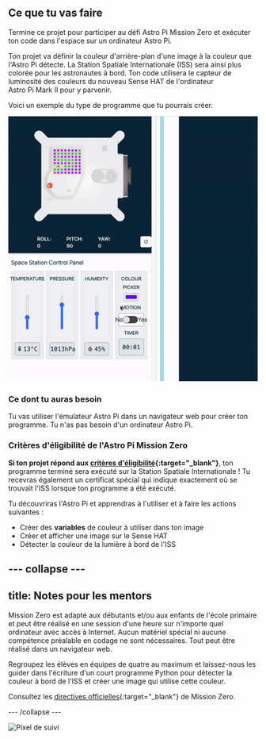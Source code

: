 ## Ce que tu vas faire

Termine ce projet pour participer au défi Astro Pi Mission Zero et exécuter ton code dans l'espace sur un ordinateur Astro Pi.

Ton projet va définir la couleur d'arrière-plan d'une image à la couleur que l'Astro Pi détecte. La Station Spatiale Internationale (ISS) sera ainsi plus colorée pour les astronautes à bord. Ton code utilisera le capteur de luminosité des couleurs du nouveau Sense HAT de l'ordinateur Astro Pi Mark II pour y parvenir.

Voici un exemple du type de programme que tu pourrais créer.

![L'émulateur Sense HAT exécute un exemple de programme avec un serpent dont la couleur d'arrière-plan change en fonction de la couleur détectée.](images/finished.gif)

### Ce dont tu auras besoin

Tu vas utiliser l'émulateur Astro Pi dans un navigateur web pour créer ton programme. Tu n'as pas besoin d'un ordinateur Astro Pi.

### Critères d'éligibilité de l'Astro Pi Mission Zero

**Si ton projet répond aux [critères d'éligibilité](https://astro-pi.org/mission-zero/eligibility){:target="_blank"}**, ton programme terminé sera exécuté sur la Station Spatiale Internationale ! Tu recevras également un certificat spécial qui indique exactement où se trouvait l'ISS lorsque ton programme a été exécuté.

Tu découvriras l'Astro Pi et apprendras à l'utiliser et à faire les actions suivantes :
+ Créer des **variables** de couleur à utiliser dans ton image
+ Créer et afficher une image sur le Sense HAT
+ Détecter la couleur de la lumière à bord de l'ISS

--- collapse ---
---
title: Notes pour les mentors
---

Mission Zero est adapté aux débutants et/ou aux enfants de l'école primaire et peut être réalisé en une session d'une heure sur n'importe quel ordinateur avec accès à Internet. Aucun matériel spécial ni aucune compétence préalable en codage ne sont nécessaires. Tout peut être réalisé dans un navigateur web.

Regroupez les élèves en équipes de quatre au maximum et laissez-nous les guider dans l'écriture d'un court programme Python pour détecter la couleur à bord de l'ISS et créer une image qui utilise cette couleur.

Consultez les [directives officielles](https://astro-pi.org/mission-zero/guidelines){:target="_blank"} de Mission Zero.

--- /collapse ---

![Pixel de suivi](https://code.org/api/hour/begin_raspberrypi_astropi.png)
